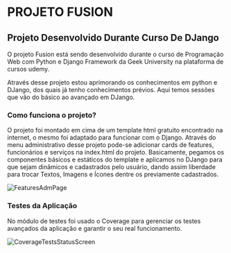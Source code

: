 # PROJETO FUSION
## Projeto Desenvolvido Durante Curso De DJango

O projeto Fusion está sendo desenvolvido durante o curso de Programação Web com Python e Django Framework da Geek University na plataforma de cursos udemy.

Através desse projeto estou aprimorando os conhecimentos em python e DJango, dos quais já tenho conhecimentos prévios.
Aqui temos sessões que vão do básico ao avançado em DJango.

### Como funciona o projeto?

O projeto foi montado em cima de um template html gratuito encontrado na internet, o mesmo foi adaptado para funcionar com o Django. 
Através do menu administrativo desse projeto pode-se adicionar cards de features, funcionários e serviços na index.html do projeto.
Basicamente, pegamos os componentes básicos e estáticos do template e aplicamos no DJango para que sejam dinâmicos e cadastrados pelo usuário, dando assim liberdade para trocar Textos, Imagens e Ícones dentre os previamente cadastrados.

![FeaturesAdmPage](https://user-images.githubusercontent.com/38111460/143885066-68d81a26-fca6-48b0-91e4-fb2624da6807.png)


### Testes da Aplicação

No módulo de testes foi usado o Coverage para gerenciar os testes avançados da aplicação e garantir o seu real funcionamento.

![CoverageTestsStatusScreen](https://user-images.githubusercontent.com/38111460/144053360-448cc7a7-2146-4fad-af24-6275aa3c24b1.PNG)

